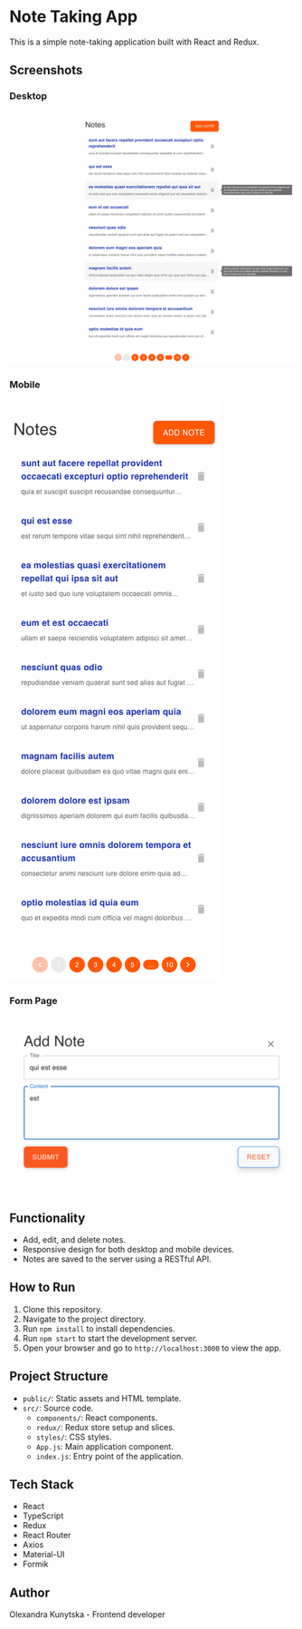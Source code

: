 # Note Taking App

This is a simple note-taking application built with React and Redux.

## Screenshots

### Desktop
![Desktop Homepage](screenshots/desktop_homepage.png)

### Mobile
![Mobile Homepage](screenshots/mobile_homepage.png)

### Form Page
![Form Page](screenshots/form_page.png)

## Functionality

- Add, edit, and delete notes.
- Responsive design for both desktop and mobile devices.
- Notes are saved to the server using a RESTful API.

## How to Run

1. Clone this repository.
2. Navigate to the project directory.
3. Run `npm install` to install dependencies.
4. Run `npm start` to start the development server.
5. Open your browser and go to `http://localhost:3000` to view the app.

## Project Structure

- `public/`: Static assets and HTML template.
- `src/`: Source code.
  - `components/`: React components.
  - `redux/`: Redux store setup and slices.
  - `styles/`: CSS styles.
  - `App.js`: Main application component.
  - `index.js`: Entry point of the application.

## Tech Stack

- React
- TypeScript
- Redux
- React Router
- Axios
- Material-UI
- Formik

## Author

Olexandra Kunytska - Frontend developer
